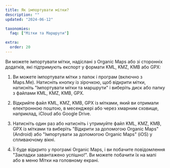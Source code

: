 ```yaml
---
title: Як імпортувати мітки?
description: ""
updated: "2024-06-12"

taxonomies:
  faq: ["Мітки та Маршрути"]

extra:
  order: 20
---
```


Ви можете імпортувати мітки, надіслані з Organic Maps або зі сторонніх додатків, які підтримують експорт у формати KML, KMZ, KMB або GPX:

1. Ви можете імпортувати мітки з папок і програм (включно з Maps.Me). Натисніть кнопку із зірочкою, щоб відкрити мітки, натисніть "Імпортувати мітки та маршрути" і виберіть диск або папку з файлами KML, KMZ, KMB, GPX.

2. Відкрийте файл KML, KMZ, KMB, GPX із мітками, який ви отримали електронною поштою, в месенджері або через хмарним сховище, наприклад, iCloud або Google Drive.

3. Натисніть один раз або натисніть і утримуйте файл KML, KMZ, KMB, GPX із мітками та виберіть "Відкрити за допомогою Organic Maps" (Android) або "Імпортувати за допомогою Organic Maps" (iOS) у спливаючому вікні.

4. Її буде відкрито у програмі Organic Maps, і ви побачите повідомлення "Закладки завантажено успішно!". Ви можете побачити їх на мапі або в меню Мітки на головному екрані.
